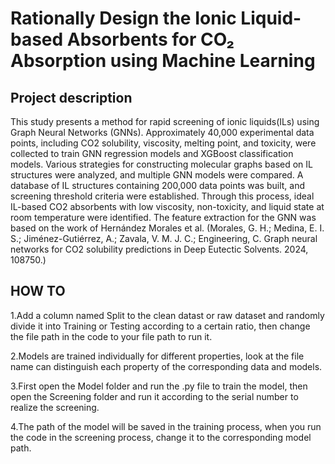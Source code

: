 # Rationally Design the Ionic Liquid-based Absorbents for CO₂ Absorption using Machine Learning

## Project description

This study presents a method for rapid screening of ionic liquids(ILs) using Graph Neural Networks (GNNs). Approximately 40,000 experimental data points, including CO2 solubility, viscosity, melting point, and toxicity, were collected to train GNN regression models and XGBoost classification models. Various strategies for constructing molecular graphs based on IL structures were analyzed, and multiple GNN models were compared. A database of IL structures containing 200,000 data points was built, and screening threshold criteria were established. Through this process, ideal IL-based CO2 absorbents with low viscosity, non-toxicity, and liquid state at room temperature were identified.
The feature extraction for the GNN was based on the work of Hernández Morales et al. (Morales, G. H.; Medina, E. I. S.; Jiménez-Gutiérrez, A.; Zavala, V. M. J. C.; Engineering, C. Graph neural networks for CO2 solubility predictions in Deep Eutectic Solvents. 2024, 108750.)

## HOW TO

1.Add a column named Split to the clean datast or raw dataset and randomly divide it into Training or Testing according to a certain ratio, then change the file path in the code to your file path to run it.

2.Models are trained individually for different properties, look at the file name can distinguish each property of the corresponding data and models.

3.First open the Model folder and run the .py file to train the model, then open the Screening folder and run it according to the serial number to realize the screening.

4.The path of the model will be saved in the training process, when you run the code in the screening process, change it to the corresponding model path.
